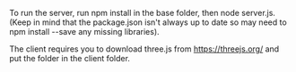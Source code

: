 To run the server, run npm install in the base folder, then node server.js. (Keep in mind that the package.json isn't always up to date so may need to npm install --save any missing libraries).

The client requires you to download three.js from  https://threejs.org/ and put the folder in the client folder.